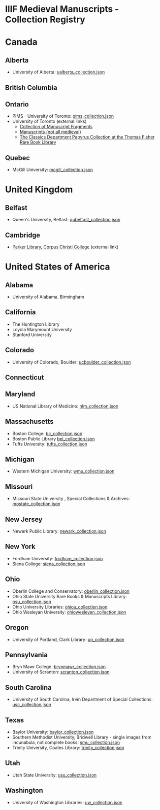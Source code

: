 # IIIF Medieval Manuscripts - Collection Registry
# Canada
## Alberta
* University of Alberta: [ualberta_collection.json](http://iiif.archivelab.org/iiif/horaebeataevirgi00cath/manifest.json)
## British Columbia
## Ontario
* PIMS - University of Toronto: [pims_collection.json](https://raw.githubusercontent.com/blalbrit/manuscript_registry/master/pims_collection.json)
* University of Toronto (external links)
  * [Collection of Manuscript Fragments](https://iiif.library.utoronto.ca/presentation/v2/collections/fisher21:root)
  * [Manuscripts (not all medieval)](https://iiif.library.utoronto.ca/presentation/v2/collections/fisher2:root)
  * [The Classics Department Papyrus Collection at the Thomas Fisher Rare Book Library](https://iiif.library.utoronto.ca/presentation/v2/collections/fisher22:root)
## Quebec
* McGill University: [mcgill_collection.json](https://raw.githubusercontent.com/blalbrit/manuscript_registry/master/mcgill_collection.json)
# United Kingdom
## Belfast
* Queen's University, Belfast: [qubelfast_collection.json](https://raw.githubusercontent.com/blalbrit/manuscript_registry/master/qubelfast_collection.json)
## Cambridge
* [Parker Library, Corpus Christi College](http://dms-data.stanford.edu/data/manifests/Parker/collection.json) (external link)
# United States of America
## Alabama
* University of Alabama, Birmingham
## California
* The Huntington Library
* Loyola Marymount University
* Stanford University
## Colorado
* University of Colorado, Boulder: [ucboulder_collection.json](https://raw.githubusercontent.com/blalbrit/manuscript_registry/master/ucboulder_collection.json)
## Connecticut
## Maryland
* US National Library of Medicine: [nlm_collection.json](https://raw.githubusercontent.com/blalbrit/manuscript_registry/master/nlm_collection.json)
## Massachusetts
* Boston College: [bc_collection.json](https://raw.githubusercontent.com/blalbrit/manuscript_registry/master/bc_collection.json)
* Boston Public Library [bpl_collection.json](https://raw.githubusercontent.com/blalbrit/manuscript_registry/master/bpl_collection.json)
* Tufts University: [tufts_collection.json](https://raw.githubusercontent.com/blalbrit/manuscript_registry/master/tufts_collection.json)
## Michigan
* Western Michigan University: [wmu_collection.json](https://raw.githubusercontent.com/blalbrit/manuscript_registry/master/wmu_collection.json)
## Missouri
* Missouri State University , Special Collections & Archives: [mostate_collection.json](https://cdm17307.contentdm.oclc.org/iiif/info/Medieval/manifest.json)
## New Jersey
* Newark Public Library: [newark_collection.json](https://raw.githubusercontent.com/blalbrit/manuscript_registry/master/newark_collection.json)
## New York
* Fordham University: [fordham_collection.json](https://raw.githubusercontent.com/blalbrit/manuscript_registry/master/fordham_collection.json)
* Siena College: [siena_collection.json](https://raw.githubusercontent.com/blalbrit/manuscript_registry/master/siena_collection.json)
## Ohio
* Oberlin College and Conservatory: [oberlin_collection.json](https://raw.githubusercontent.com/blalbrit/manuscript_registry/master/oberlin_collection.json)
* Ohio State University Rare Books & Manuscripts Library: [osu_collection.json](https://raw.githubusercontent.com/blalbrit/manuscript_registry/master/osu_collection.json)
* Ohio University Libraries: [ohiou_collection.json](https://raw.githubusercontent.com/blalbrit/manuscript_registry/master/ohiou_collection.json)
* Ohio Wesleyan University: [ohiowesleyan_collection.json](https://raw.githubusercontent.com/blalbrit/manuscript_registry/master/ohiowesleyan_collection.json)
## Oregon
* University of Portland, Clark Library: [up_collection.json](https://raw.githubusercontent.com/blalbrit/manuscript_registry/master/up_collection.json)
## Pennsylvania
* Bryn Mawr College: [brynmawr_collection.json](http://iiif.archivelab.org/iiif/PoggioBraccioliniDeMiseriaConditionisHumanae/manifest.json)
* University of Scranton: [scranton_collection.json](https://raw.githubusercontent.com/blalbrit/manuscript_registry/master/scranton_collection.json)
## South Carolina
* University of South Carolina, Irvin Department of Special Collections: [usc_collection.json](https://raw.githubusercontent.com/blalbrit/manuscript_registry/master/usc_collection.json)
## Texas
* Baylor University: [baylor_collection.json](https://raw.githubusercontent.com/blalbrit/manuscript_registry/master/baylor_collection.json)
* Southern Methodist University, Bridwell Library - single images from incunabula, not complete books: [smu_collection.json](https://raw.githubusercontent.com/blalbrit/manuscript_registry/master/smu_collection.json)
* Trinity University, Coates Library: [trinity_collection.json](https://raw.githubusercontent.com/blalbrit/manuscript_registry/master/trinity_collection.json)
## Utah
* Utah State University: [usu_collection.json](https://raw.githubusercontent.com/blalbrit/manuscript_registry/master/usu_collection.json)
## Washington
* University of Washington Libraries: [uw_collection.json](https://raw.githubusercontent.com/blalbrit/manuscript_registry/master/uw_collection.json)
